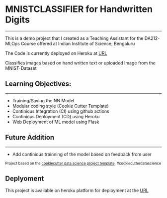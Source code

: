 # MNISTCLASSIFIER for Handwritten Digits
---

This is a demo project that I created as a Teaching Assistant for the DA212-MLOps Course offered at Indian Institute of Science, Bengaluru

The Code is currently deployed on Heroku at [URL](http://ml-mnist-classifier-2.herokuapp.com/)

Classifies images based on hand written text or uploaded Image from the MNIST-Dataset


## Learning Objectives:
---

* Training/Saving the NN Model
* Modular coding style (Cookie Cutter Template)
* Continious Integration (CI) using github actions
* Continious Deployment (CD) using Heroku
* Web Deployment of ML model using Flask


## Future Addition
---
* Add continious trainning of the model based on feedback from user





<p><small>Project based on the <a target="_blank" href="https://drivendata.github.io/cookiecutter-data-science/">cookiecutter data science project template</a>. #cookiecutterdatascience</small></p>


## Deplyoment 

This project is available on heroku platform for deployment at the [URL](http://ml-mnist-classifier-2.herokuapp.com/)

